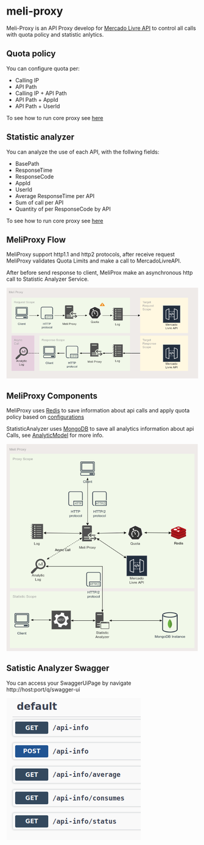 # meli-proxy

Meli-Proxy is an API Proxy develop for [Mercado Livre API](https://developers.mercadolibre.com.ar/pt_br) 
to control all calls with quota policy and statistic anlytics.

## Quota policy

You can configure quota per:

- Calling IP
- API Path
- Calling IP + API Path
- API Path + AppId
- API Path + UserId

To see how to run core proxy see [here](core/README.md)

## Statistic analyzer

You can analyze the use of each API, with the follwing fields:

- BasePath
- ResponseTime
- ResponseCode
- AppId
- UserId
- Average ResponseTime per API
- Sum of call per API
- Quantity of per ResponseCode by API

To see how to run core proxy see [here](statistic-analyzer/README.md)

## MeliProxy Flow

MeliProxy support http1.1 and http2 protocols, after receive request MeliProxy 
validates Quota Limits and make a call to MercadoLivreAPI.

After before send response to client, MeliProx make an asynchronous http call to 
Statistic Analyzer Service.

![](images/MeliProxy.png)

## MeliProxy Components

MeliProxy uses [Redis](https://redis.io/) to save information about api calls and
apply quota policy based on [configurations](core/README.md#proxy-configuration)

StatisticAnalyzer uses [MongoDB](https://www.mongodb.com/) to save all analytics information
about api Calls, see [AnalyticModel](statistic-analyzer/README.md#statistic-analyzer) for more info.

![](images/ProxyScope.png)

## Satistic Analyzer Swagger

You can access your SwaggerUiPage by navigate http://host:port/q/swagger-ui

![](images/ApiInfo.png)